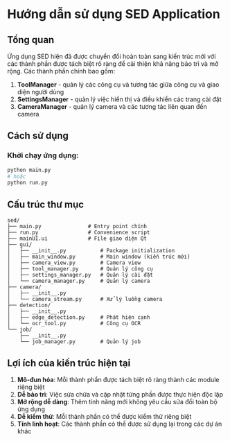 # Hướng dẫn sử dụng SED Application

## Tổng quan

Ứng dụng SED hiện đã được chuyển đổi hoàn toàn sang kiến trúc mới với các thành phần được tách biệt rõ ràng để cải thiện khả năng bảo trì và mở rộng. Các thành phần chính bao gồm:

1. **ToolManager** - quản lý các công cụ và tương tác giữa công cụ và giao diện người dùng
2. **SettingsManager** - quản lý việc hiển thị và điều khiển các trang cài đặt
3. **CameraManager** - quản lý camera và các tương tác liên quan đến camera

## Cách sử dụng

### Khởi chạy ứng dụng:
```python
python main.py
# hoặc
python run.py
```

## Cấu trúc thư mục

```
sed/
├── main.py               # Entry point chính
├── run.py                # Convenience script 
├── mainUI.ui             # File giao diện Qt
├── gui/
│   ├── __init__.py           # Package initialization
│   ├── main_window.py        # Main window (kiến trúc mới)
│   ├── camera_view.py        # Camera view
│   ├── tool_manager.py       # Quản lý công cụ
│   ├── settings_manager.py   # Quản lý cài đặt
│   └── camera_manager.py     # Quản lý camera
├── camera/
│   ├── __init__.py
│   └── camera_stream.py      # Xử lý luồng camera
├── detection/
│   ├── __init__.py
│   ├── edge_detection.py     # Phát hiện cạnh
│   └── ocr_tool.py           # Công cụ OCR
└── job/
    ├── __init__.py
    └── job_manager.py        # Quản lý job
```

## Lợi ích của kiến trúc hiện tại

1. **Mô-đun hóa**: Mỗi thành phần được tách biệt rõ ràng thành các module riêng biệt
2. **Dễ bảo trì**: Việc sửa chữa và cập nhật từng phần được thực hiện độc lập
3. **Mở rộng dễ dàng**: Thêm tính năng mới không yêu cầu sửa đổi toàn bộ ứng dụng
4. **Dễ kiểm thử**: Mỗi thành phần có thể được kiểm thử riêng biệt
5. **Tính linh hoạt**: Các thành phần có thể được sử dụng lại trong các dự án khác
